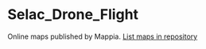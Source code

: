 # Selac_Drone_Flight
Online maps published by Mappia. [List maps in repository](https://maps.csr.ufmg.br/calculator/?map=&amp;queryid=152&amp;listRepository=Repository&amp;storeurl=https://github.com/adriatiksejdiu/Selac_Drone_Flight/)
